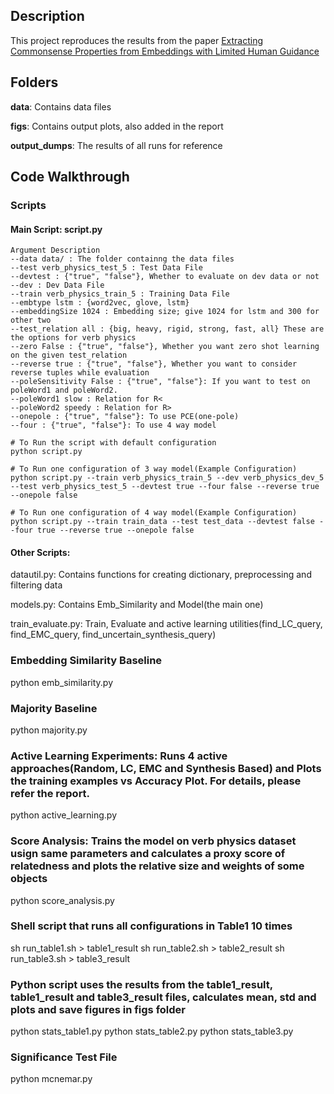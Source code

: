 ## Description
This project reproduces the results from the paper [Extracting Commonsense Properties from Embeddings with Limited
Human Guidance](https://www.aclweb.org/anthology/P18-2102)
## Folders

**data**: Contains data files

**figs**: Contains output plots, also added in the report

**output_dumps**: The results of all runs for reference

## Code Walkthrough

### Scripts
#### Main Script: script.py

	Argument Description
	--data data/ : The folder containng the data files
	--test verb_physics_test_5 : Test Data File
	--devtest : {"true", "false"}, Whether to evaluate on dev data or not
	--dev : Dev Data File
	--train verb_physics_train_5 : Training Data File
	--embtype lstm : {word2vec, glove, lstm} 
	--embeddingSize 1024 : Embedding size; give 1024 for lstm and 300 for other two
	--test_relation all : {big, heavy, rigid, strong, fast, all} These are the options for verb physics
	--zero False : {"true", "false"}, Whether you want zero shot learning on the given test_relation
	--reverse true : {"true", "false"}, Whether you want to consider reverse tuples while evaluation
	--poleSensitivity False : {"true", "false"}: If you want to test on poleWord1 and poleWord2.
	--poleWord1 slow : Relation for R<
	--poleWord2 speedy : Relation for R>
	--onepole : {"true", "false"}: To use PCE(one-pole)
	--four : {"true", "false"}: To use 4 way model

	# To Run the script with default configuration
	python script.py

	# To Run one configuration of 3 way model(Example Configuration)
	python script.py --train verb_physics_train_5 --dev verb_physics_dev_5 --test verb_physics_test_5 --devtest true --four false --reverse true --onepole false

	# To Run one configuration of 4 way model(Example Configuration)
	python script.py --train train_data --test test_data --devtest false --four true --reverse true --onepole false

#### Other Scripts:
datautil.py: Contains functions for creating dictionary, preprocessing and filtering data 

models.py: Contains Emb_Similarity and Model(the main one) 

train_evaluate.py: Train, Evaluate and active learning utilities(find_LC_query, find_EMC_query, find_uncertain_synthesis_query)

### Embedding Similarity Baseline
python emb_similarity.py

### Majority Baseline
python majority.py

### Active Learning Experiments: Runs 4 active approaches(Random, LC, EMC and Synthesis Based) and Plots the training examples vs Accuracy Plot. For details, please refer the report.
python active_learning.py

### Score Analysis: Trains the model on verb physics dataset usign same parameters and calculates a proxy score of relatedness and plots the relative size and weights of some objects
python score_analysis.py

### Shell script that runs all configurations in Table1 10 times
sh run_table1.sh > table1_result
sh run_table2.sh > table2_result
sh run_table3.sh > table3_result

### Python script uses the results from the table1_result, table1_result and table3_result files, calculates mean, std and plots and save figures in figs folder
python stats_table1.py
python stats_table2.py
python stats_table3.py

### Significance Test File
python mcnemar.py
